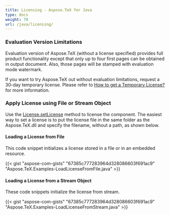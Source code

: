 ```yaml
---
title: Licensing - Aspose.TeX for Java
type: docs
weight: 70
url: /java/licensing/
---
```


### **Evaluation Version Limitations**
Evaluation version of Aspose.TeX (without a license specified) provides full product functionality except that only up to four first pages can be obtained in output document. Also, those pages will be stamped with evaluation mode watermark.

If you want to try Aspose.TeX out without evaluation limitations, request a 30-day temporary license. Please refer to [How to get a Temporary License?](http://www.aspose.com/corporate/purchase/faqs/temporary-license.aspx) for more information.

### **Apply License using File or Stream Object**
Use the [License.setLicense](https://apireference.aspose.com/tex/java/com.aspose.tex/License#setLicense-java.lang.String-) method to license the component. The easiest way to set a license is to put the license file in the same folder as the Aspose.TeX.dll and specify the filename, without a path, as shown below.
#### **Loading a License from File**
This code snippet initializes a license stored in a file or in an embedded resource.

{{< gist "aspose-com-gists" "67385c777283964d328086603f691ac9" "Aspose.TeX.Examples-LoadLicenseFromFile.java" >}}
#### **Loading a License from a Stream Object**
These code snippets initialize the license from stream.

{{< gist "aspose-com-gists" "67385c777283964d328086603f691ac9" "Aspose.TeX.Examples-LoadLicenseFromStream.java" >}}
